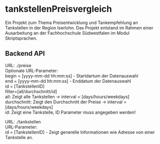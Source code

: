 # tankstellenPreisvergleich
Ein Projekt zum Thema Preisentwicklung und Tankempfehlung an Tankstellen in der Region Iserlohn.
Das Projekt entstand im Rahmen einer Ausarbeitung an der Fachhochschule Südwestfalen im Modul Skriptsprachen.

## Backend API
URL: ./preise<br>
    Optionale URL-Parameter:<br>
        begin = [yyyy-mm-dd hh:mm:ss] - Startdartum der Datenauswahl<br>
        end = [yyyy-mm-dd hh:mm:ss] - Enddatum der Datenauswahl<br>
        id = [TankstellenID]<br>
        filter=[all/durchschnitt/id]<br>
            all: Zeigt alle Tankstellen -> 
                interval = [days/hours/weekdays]<br>
            durchschnitt: Zeigt den Durchschnitt der Preise -> 
                interval = [days/hours/weekdays]<br>
            id: Zeigt eine Tankstelle, ID Parameter muss angegeben werden!<br>

URL: ./tankstellen<br>
    URL-Parameter:<br>
        id = [TankstellenID] - Zeigt generelle Informationen wie Adresse von einer Tankstelle an.